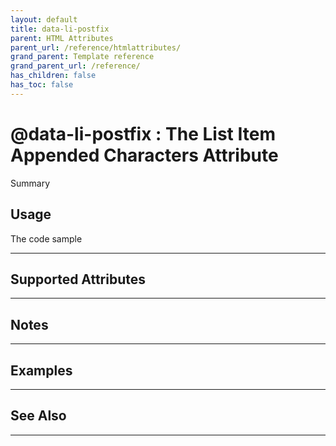 ```yaml
---
layout: default
title: data-li-postfix
parent: HTML Attributes
parent_url: /reference/htmlattributes/
grand_parent: Template reference
grand_parent_url: /reference/
has_children: false
has_toc: false
---
```


# @data-li-postfix : The List Item Appended Characters Attribute

Summary

## Usage

 The code sample

---

## Supported Attributes


---

## Notes


---

## Examples


---


## See Also


---

